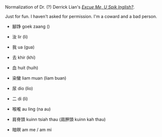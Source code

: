 Normalization of Dr. (?) Derrick Lian's [*Excue Me, U Spik Inglish?*](http://www.medsoc.org.sg/medicus/notes.htm).

Just for fun. I haven't asked for permission. I'm a coward and a bad person.

* 腳踭 goek zaang ()

* 汝 lir (li)
* 我 ua (gua)
* 去 khir (khi)
* 血 huit (huih)
* 染蠻 liam muan (liam buan)
* 尿 dio (lio)
* 二 di (li)
* 喉嚨 au ling (na au)
* 肩脊頭 kuinn tsiah thau (肩胛頭 kuinn kah thau)
* 暗暝 am me / am mi
